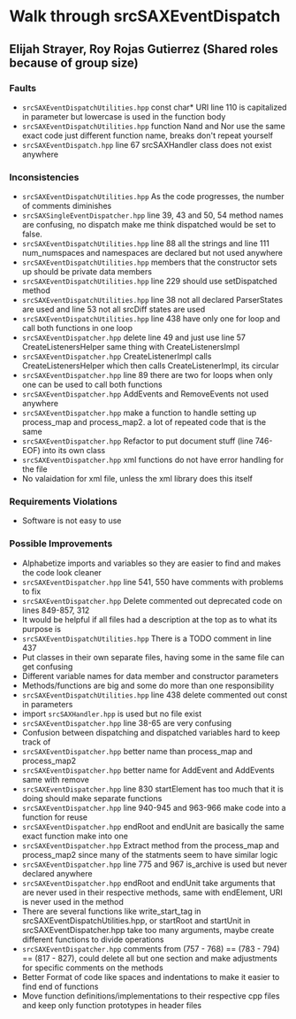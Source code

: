 # Walk through srcSAXEventDispatch
## Elijah Strayer, Roy Rojas Gutierrez (Shared roles because of group size)

### Faults
- ```srcSAXEventDispatchUtilities.hpp``` const char* URI line 110 is capitalized in parameter but lowercase is 
used in the function body
- ```srcSAXEventDispatchUtilities.hpp``` function Nand and Nor use the same exact code just different
function name, breaks don't repeat yourself
- ```srcSAXEventDispatch.hpp``` line 67 srcSAXHandler class does not exist anywhere 


### Inconsistencies
- ```srcSAXEventDispatchUtilities.hpp``` As the code progresses, the number of comments diminishes
- ```srcSAXSingleEventDispatcher.hpp``` line 39, 43 and 50, 54 method names are confusing, no dispatch 
 make me think dispatched would be set to false. 
- ```srcSAXEventDispatchUtilities.hpp``` line 88 all the strings and line 111 num_numspaces and namespaces
 are declared but not used anywhere
- ```srcSAXEventDispatchUtilities.hpp``` members that the constructor sets up should be private data members
- ```srcSAXEventDispatchUtilities.hpp``` line 229 should use setDispatched method
- ```srcSAXEventDispatchUtilities.hpp``` line 38 not all declared ParserStates are used and line 53 
not all srcDiff states are used
- ```srcSAXEventDispatchUtilities.hpp``` line 438 have only one for loop and call both functions in one loop
- ```srcSAXEventDispatcher.hpp``` delete line 49 and just use line 57 CreateListenersHelper same thing with
CreateListenersImpl
- ```srcSAXEventDispatcher.hpp``` CreateListenerImpl calls CreateListenersHelper which then calls CreateListenerImpl, its circular
- ```srcSAXEventDispatcher.hpp``` line 89 there are two for loops when only one can be used to call both functions
- ```srcSAXEventDispatcher.hpp``` AddEvents and RemoveEvents not used anywhere
- ```srcSAXEventDispatcher.hpp``` make a function to handle setting up process_map and process_map2. a lot of repeated code
that is the same
- ```srcSAXEventDispatcher.hpp``` Refactor to put document stuff (line 746-EOF) into its own class
- ```srcSAXEventDispatcher.hpp``` xml functions do not have error handling for the file
- No valaidation for xml file, unless the xml library does this itself
 
### Requirements Violations
- Software is not easy to use

### Possible Improvements
- Alphabetize imports and variables so they are easier to find and makes the code look cleaner
- ```srcSAXEventDispatcher.hpp``` line 541, 550 have comments with problems to fix
- ```srcSAXEventDispatcher.hpp``` Delete commented out deprecated code on lines 849-857, 312
- It would be helpful if all files had a description at the top as to what its purpose is
- ```srcSAXEventDispatchUtilities.hpp``` There is a TODO comment in line 437
- Put classes in their own separate files, having some in the same file can get confusing
- Different variable names for data member and constructor parameters
- Methods/functions are big and some do more than one responsibility
- ```srcSAXEventDispatchUtilities.hpp``` line 438 delete commented out const in parameters
- import ```srcSAXHandler.hpp``` is used but no file exist
- ```srcSAXEventDispatcher.hpp``` line 38-65 are very confusing
- Confusion between dispatching and dispatched variables hard to keep track of
- ```srcSAXEventDispatcher.hpp``` better name than process_map and process_map2
- ```srcSAXEventDispatcher.hpp``` better name for AddEvent and AddEvents same with remove
- ```srcSAXEventDispatcher.hpp``` line 830 startElement has too much that it is doing should make separate functions
- ```srcSAXEventDispatcher.hpp``` line 940-945 and 963-966 make code into a function for reuse
- ```srcSAXEventDispatcher.hpp``` endRoot and endUnit are basically the same exact function make into one
- ```srcSAXEventDispatcher.hpp``` Extract method from the process_map and process_map2 since many of the statments seem to have similar logic
- ```srcSAXEventDispatcher.hpp``` line 775 and 967 is_archive is used but never declared anywhere
- ```srcSAXEventDispatcher.hpp``` endRoot and endUnit take arguments that are never used in their respective methods, same with endElement, URI is never used in the method
- There are several functions like write_start_tag in srcSAXEventDispatchUtilities.hpp, or startRoot and startUnit in srcSAXEventDispatcher.hpp take too many arguments, maybe create different functions to divide operations
- ```srcSAXEventDispatcher.hpp``` comments from (757 - 768) == (783 - 794) == (817 - 827), could delete all but one section and make adjustments for specific comments on the methods 
- Better Format of code like spaces and indentations to make it easier to find end of functions
- Move function definitions/implementations to their respective cpp files and keep only function prototypes in header files
